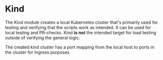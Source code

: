 # Kind

The Kind module creates a local Kubernetes cluster that's primarily used for testing and verifying that the scripts work as intended. It can be used for local testing and PR-checks. Kind **is not** the intended target for load testing outside of verifying the general logic.

The created kind cluster has a port mapping from the local host to ports in the cluster for Ingress purposes.
